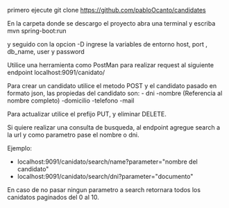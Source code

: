 primero ejecute git clone https://github.com/pabloOcanto/candidates

En la carpeta donde se descargo el proyecto abra una terminal y escriba mvn spring-boot:run

y seguido con la opcion -D ingrese la variables de entorno host, port , db_name, user y password

Utilice una herramienta como PostMan para realizar request al siguiente endpoint localhost:9091/canidato/

Para crear un candidato utilice el metodo POST y el candidato pasado en formato json, las propiedas del candidato son:
    - dni
    -nombre (Referencia al nombre completo)
    -domicilio
    -telefono
    -mail

Para actualizar utilice el prefijo PUT, y eliminar DELETE.

Si quiere realizar una consulta de busqueda, al endpoint agregue search a la url y como parametro pase el nombre o dni.

Ejemplo:
 - localhost:9091/canidato/search/name?parameter="nombre del candidato"
 - localhost:9091/canidato/search/dni?parameter="documento"
 
En caso de no pasar ningun parametro a search retornara todos los canidatos paginados del 0 al 10.

    
